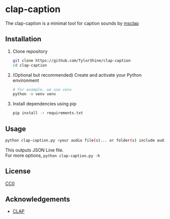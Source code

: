 # clap-caption

The clap-caption is a minimal tool for caption sounds by [msclap](https://github.com/microsoft/CLAP)


## Installation

1. Clone repository
   ```bash
   git clone https://github.com/TylorShine/clap-caption
   cd clap-caption
   ```

1. (Optional but recommended) Create and activate your Python environment
   ```bash
   # for example, we use venv
   python -m venv venv
   ```

1. Install dependencies using pip
   ```bash
   pip install -r requirements.txt
   ```


## Usage

```bash
python clap-caption.py <your audio file(s)... or folder(s) include audio file(s)...>
```
This outputs JSON Line file.  
For more options, `python clap-caption.py -h`


## License

[CC0](https://creativecommons.org/publicdomain/zero/1.0/)


## Acknowledgements

- [CLAP](https://github.com/microsoft/CLAP)
